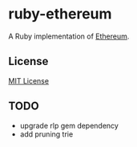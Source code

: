 # ruby-ethereum

A Ruby implementation of [Ethereum](https://ethereum.org).

## License

[MIT License](LICENSE)

## TODO

* upgrade rlp gem dependency
* add pruning trie
